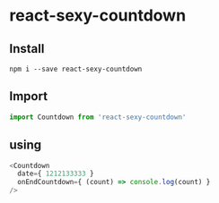 # react-sexy-countdown

## Install
```
npm i --save react-sexy-countdown

```


## Import
```javascript
import Countdown from 'react-sexy-countdown'

```

## using
```javascript
<Countdown
  date={ 1212133333 }
  onEndCountdown={ (count) => console.log(count) }
/>
```
